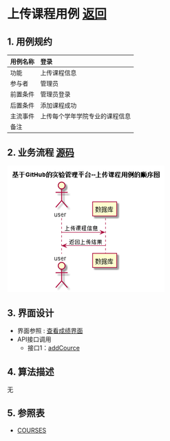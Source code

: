 # 上传课程用例 [返回](../README.md)

## 1. 用例规约

|用例名称|登录|
|-------|:-------------|
|功能|上传课程信息|
|参与者|管理员|
|前置条件| 管理员登录|
|后置条件|添加课程成功|
|主流事件| 上传每个学年学院专业的课程信息|
|备注| |

## 2. 业务流程 [源码](../src/上传课程.puml)
![sequence1](../images/上传课程.png) 

## 3. 界面设计
- 界面参照 : [查看成绩界面](../ui/shangchuankecheng.html)
- API接口调用
    - 接口1：[addCource](../impl/上传课程接口.md)

## 4. 算法描述
无

## 5. 参照表
- [COURSES](../数据库设计.md/#COURSES)